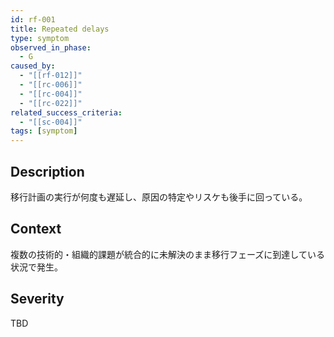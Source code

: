 ```yaml
---
id: rf-001
title: Repeated delays
type: symptom
observed_in_phase:
  - G
caused_by:
  - "[[rf-012]]"
  - "[[rc-006]]"
  - "[[rc-004]]"
  - "[[rc-022]]"
related_success_criteria:
  - "[[sc-004]]"
tags: [symptom]
---
```


## Description
移行計画の実行が何度も遅延し、原因の特定やリスケも後手に回っている。

## Context
複数の技術的・組織的課題が統合的に未解決のまま移行フェーズに到達している状況で発生。

## Severity
TBD